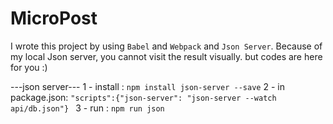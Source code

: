 # MicroPost

I wrote this project by using `Babel` and `Webpack` and `Json Server`. 
Because of my local Json server, you cannot visit the result visually. 
but codes are here for you :) 

---json server---
1 - install : `npm install json-server --save`
2 -  in package.json: `"scripts":{"json-server": "json-server --watch api/db.json"}
`
3 - run : `npm run json`
